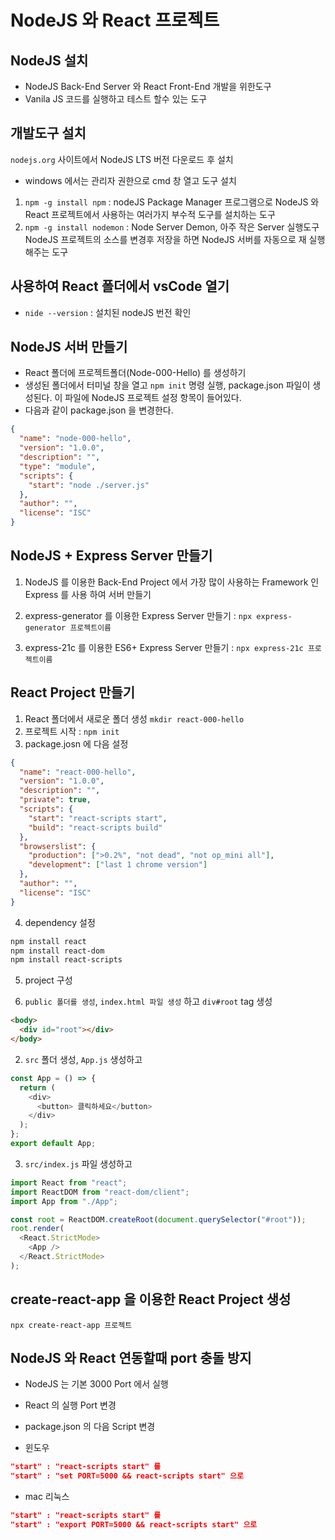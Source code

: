 # NodeJS 와 React 프로젝트

## NodeJS 설치

- NodeJS Back-End Server 와 React Front-End 개발을 위한도구
- Vanila JS 코드를 실행하고 테스트 할수 있는 도구

## 개발도구 설치

`nodejs.org` 사이트에서 NodeJS LTS 버전 다운로드 후 설치

- windows 에서는 관리자 권한으로 cmd 창 열고 도구 설치

1. `npm -g install npm` : nodeJS Package Manager 프로그램으로
   NodeJS 와 React 프로젝트에서 사용하는 여러가지 부수적
   도구를 설치하는 도구
2. `npm -g install nodemon` : Node Server Demon, 아주 작은 Server 실행도구
   NodeJS 프로젝트의 소스를 변경후 저장을 하면 NodeJS 서버를 자동으로 재 실행해주는 도구

## 사용하여 React 폴더에서 vsCode 열기

- `nide --version` : 설치된 nodeJS 번전 확인

## NodeJS 서버 만들기

- React 폴더에 프로젝트폴더(Node-000-Hello) 를 생성하기
- 생성된 폴더에서 터미널 창을 열고 `npm init` 명령 실행,
  package.json 파일이 생성된다. 이 파일에 NodeJS 프로젝트 설정
  항목이 들어있다.
- 다음과 같이 package.json 을 변경한다.

```json
{
  "name": "node-000-hello",
  "version": "1.0.0",
  "description": "",
  "type": "module",
  "scripts": {
    "start": "node ./server.js"
  },
  "author": "",
  "license": "ISC"
}
```

## NodeJS + Express Server 만들기

1. NodeJS 를 이용한 Back-End Project 에서 가장
   많이 사용하는 Framework 인 Express 를 사용 하여
   서버 만들기

2. express-generator 를 이용한 Express Server
   만들기 : `npx express-generator 프로젝트이름`

3. express-21c 를 이용한 ES6+ Express Server
   만들기 : `npx express-21c 프로젝트이름`

## React Project 만들기

1. React 폴더에서 새로운 폴더 생성 `mkdir react-000-hello`
2. 프로젝트 시작 : `npm init`
3. package.josn 에 다음 설정

```json
{
  "name": "react-000-hello",
  "version": "1.0.0",
  "description": "",
  "private": true,
  "scripts": {
    "start": "react-scripts start",
    "build": "react-scripts build"
  },
  "browserslist": {
    "production": [">0.2%", "not dead", "not op_mini all"],
    "development": ["last 1 chrome version"]
  },
  "author": "",
  "license": "ISC"
}
```

4. dependency 설정

```bash
npm install react
npm install react-dom
npm install react-scripts
```

5. project 구성

1. `public 폴더를 생성`, `index.html 파일 생성` 하고 `div#root` tag 생성

```html
<body>
  <div id="root"></div>
</body>
```

2. `src` 폴더 생성, `App.js` 생성하고

```js
const App = () => {
  return (
    <div>
      <button> 클릭하세요</button>
    </div>
  );
};
export default App;
```

3. `src/index.js` 파일 생성하고

```js
import React from "react";
import ReactDOM from "react-dom/client";
import App from "./App";

const root = ReactDOM.createRoot(document.querySelector("#root"));
root.render(
  <React.StrictMode>
    <App />
  </React.StrictMode>
);
```

## create-react-app 을 이용한 React Project 생성

`npx create-react-app 프로젝트`

## NodeJS 와 React 연동할때 port 충돌 방지

- NodeJS 는 기본 3000 Port 에서 실행
- React 의 실행 Port 변경
- package.json 의 다음 Script 변경

- 윈도우

```json
"start" : "react-scripts start" 를
"start" : "set PORT=5000 && react-scripts start" 으로
```

- mac 리눅스

```json
"start" : "react-scripts start" 를
"start" : "export PORT=5000 && react-scripts start" 으로
```
